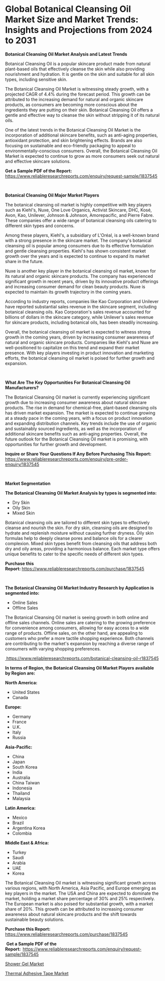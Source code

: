 <p><h1>Global Botanical Cleansing Oil Market Size and Market Trends: Insights and Projections from 2024 to 2031</h1></p><p><strong>Botanical Cleansing Oil Market Analysis and Latest Trends</strong></p>
<p><p>Botanical Cleansing Oil is a popular skincare product made from natural plant-based oils that effectively cleanse the skin while also providing nourishment and hydration. It is gentle on the skin and suitable for all skin types, including sensitive skin.</p><p>The Botanical Cleansing Oil Market is witnessing steady growth, with a projected CAGR of 4.4% during the forecast period. This growth can be attributed to the increasing demand for natural and organic skincare products, as consumers are becoming more conscious about the ingredients they are putting on their skin. Botanical Cleansing Oil offers a gentle and effective way to cleanse the skin without stripping it of its natural oils.</p><p>One of the latest trends in the Botanical Cleansing Oil Market is the incorporation of additional skincare benefits, such as anti-aging properties, antioxidant protection, and skin brightening effects. Brands are also focusing on sustainable and eco-friendly packaging to appeal to environmentally-conscious consumers. Overall, the Botanical Cleansing Oil Market is expected to continue to grow as more consumers seek out natural and effective skincare solutions.</p></p>
<p><strong>Get a Sample PDF of the Report:&nbsp;</strong> <a href="https://www.reliableresearchreports.com/enquiry/request-sample/1837545">https://www.reliableresearchreports.com/enquiry/request-sample/1837545</a></p>
<p>&nbsp;</p>
<p><strong>Botanical Cleansing Oil Major Market Players</strong></p>
<p><p>The botanical cleansing oil market is highly competitive with key players such as Kiehl's, Nuxe, One Love Organics, Activist Skincare, DHC, Kosé, Avon, Kao, Unilever, Johnson & Johnson, Amorepacific, and Pierre Fabre. These companies offer a wide range of botanical cleansing oils catering to different skin types and concerns.</p><p>Among these players, Kiehl's, a subsidiary of L'Oréal, is a well-known brand with a strong presence in the skincare market. The company's botanical cleansing oil is popular among consumers due to its effective formulation and gentle cleansing properties. Kiehl's has shown consistent market growth over the years and is expected to continue to expand its market share in the future.</p><p>Nuxe is another key player in the botanical cleansing oil market, known for its natural and organic skincare products. The company has experienced significant growth in recent years, driven by its innovative product offerings and increasing consumer demand for clean beauty products. Nuxe is expected to maintain its growth trajectory in the coming years.</p><p>According to industry reports, companies like Kao Corporation and Unilever have reported substantial sales revenue in the skincare segment, including botanical cleansing oils. Kao Corporation's sales revenue accounted for billions of dollars in the skincare category, while Unilever's sales revenue for skincare products, including botanical oils, has been steadily increasing.</p><p>Overall, the botanical cleansing oil market is expected to witness strong growth in the coming years, driven by increasing consumer awareness of natural and organic skincare products. Companies like Kiehl's and Nuxe are well-positioned to capitalize on this trend and expand their market presence. With key players investing in product innovation and marketing efforts, the botanical cleansing oil market is poised for further growth and expansion.</p></p>
<p>&nbsp;</p>
<p><strong>What Are The Key Opportunities For Botanical Cleansing Oil Manufacturers?</strong></p>
<p><p>The Botanical Cleansing Oil market is currently experiencing significant growth due to increasing consumer awareness about natural skincare products. The rise in demand for chemical-free, plant-based cleansing oils has driven market expansion. The market is expected to continue growing at a steady pace in the coming years, with a focus on product innovation and expanding distribution channels. Key trends include the use of organic and sustainably sourced ingredients, as well as the incorporation of additional skincare benefits such as anti-aging properties. Overall, the future outlook for the Botanical Cleansing Oil market is promising, with opportunities for further growth and development.</p></p>
<p><strong>Inquire or Share Your Questions If Any Before Purchasing This Report:</strong> <a href="https://www.reliableresearchreports.com/enquiry/pre-order-enquiry/1837545">https://www.reliableresearchreports.com/enquiry/pre-order-enquiry/1837545</a></p>
<p>&nbsp;</p>
<p><strong>Market Segmentation</strong></p>
<p><strong>The Botanical Cleansing Oil Market Analysis by types is segmented into:</strong></p>
<p><ul><li>Dry Skin</li><li>Oily Skin</li><li>Mixed Skin</li></ul></p>
<p><p>Botanical cleansing oils are tailored to different skin types to effectively cleanse and nourish the skin. For dry skin, cleansing oils are designed to hydrate and replenish moisture without causing further dryness. Oily skin formulas help to deeply cleanse pores and balance oils for a clearer complexion. Mixed skin types benefit from cleansing oils that address both dry and oily areas, providing a harmonious balance. Each market type offers unique benefits to cater to the specific needs of different skin types.</p></p>
<p><strong>Purchase this Report:&nbsp;</strong><a href="https://www.reliableresearchreports.com/purchase/1837545">https://www.reliableresearchreports.com/purchase/1837545</a></p>
<p>&nbsp;</p>
<p><strong>The Botanical Cleansing Oil Market Industry Research by Application is segmented into:</strong></p>
<p><ul><li>Online Sales</li><li>Offline Sales</li></ul></p>
<p><p>The Botanical Cleansing Oil market is seeing growth in both online and offline sales channels. Online sales are catering to the growing preference for convenience among consumers, allowing for easy access to a wide range of products. Offline sales, on the other hand, are appealing to customers who prefer a more tactile shopping experience. Both channels are contributing to the market's expansion by reaching a diverse range of consumers with varying shopping preferences.</p></p>
<p><a href="https://www.reliableresearchreports.com/botanical-cleansing-oil-r1837545">&nbsp;https://www.reliableresearchreports.com/botanical-cleansing-oil-r1837545</a></p>
<p><strong>In terms of Region, the Botanical Cleansing Oil Market Players available by Region are:</strong></p>
<p>
    <p> <strong> North America: </strong>
        <ul>
            <li>United States</li>
            <li>Canada</li>
        </ul>
        </p> 
    <p> <strong> Europe: </strong>
        <ul>
            <li>Germany</li>
            <li>France</li>
            <li>U.K.</li>
            <li>Italy</li>
            <li>Russia</li>
        </ul>
        </p> 
    <p> <strong> Asia-Pacific: </strong>
        <ul>
            <li>China</li>
            <li>Japan</li>
            <li>South Korea</li>
            <li>India</li>
            <li>Australia</li>
            <li>China Taiwan</li>
            <li>Indonesia</li>
            <li>Thailand</li>
            <li>Malaysia</li>
        </ul>
        </p> 
    <p> <strong> Latin America: </strong>
        <ul>
            <li>Mexico</li>
            <li>Brazil</li>
            <li>Argentina Korea</li>
            <li>Colombia</li>
        </ul>
        </p> 
    <p> <strong> Middle East & Africa: </strong>
        <ul>
            <li>Turkey</li>
            <li>Saudi</li>
            <li>Arabia</li>
            <li>UAE</li>
            <li>Korea</li>
        </ul>
    </p>
    </p>
<p><p>The Botanical Cleansing Oil market is witnessing significant growth across various regions, with North America, Asia Pacific, and Europe emerging as key players in the market. The USA and China are expected to dominate the market, holding a market share percentage of 30% and 25% respectively. The European market is also poised for substantial growth, with a market share of 20%. This growth can be attributed to increasing consumer awareness about natural skincare products and the shift towards sustainable beauty solutions.</p></p>
<p><strong>Purchase this Report: </strong><a href="https://www.reliableresearchreports.com/purchase/1837545">https://www.reliableresearchreports.com/purchase/1837545</a></p>
<p>&nbsp;<strong>Get a Sample PDF of the Report:&nbsp;&nbsp;</strong><a href="https://www.reliableresearchreports.com/enquiry/request-sample/1837545">https://www.reliableresearchreports.com/enquiry/request-sample/1837545</a></p>
<p><strong></strong></p>
<p><p><a href="https://github.com/jodemen/Market-Research-Report-List-3/blob/main/shower-gel-market.md">Shower Gel Market</a></p><p><a href="https://github.com/RyleeBauch2023/Market-Research-Report-List-2/blob/main/thermal-adhesive-tape-market.md">Thermal Adhesive Tape Market</a></p></p>